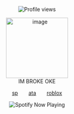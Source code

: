 <td>

<p align="center">
  <img src="https://komarev.com/ghpvc/?username=Iimbus&label=crab&color=d1d1d1&style=plastic" alt="Profile views"/>
</p>

<div align="center">
  <img width="166" height="160" alt="image" src="https://github.com/user-attachments/assets/11b053b6-d1a1-40e5-8b28-a0a00e0b4eed" />
</div>
  <div align="center">
    IM BROKE OKE
  </div>
<p align="center">
  <a href="https://takumifujiwara.straw.page/">sp</a>⠀ ⠀ 
  <a href="https://bryce.atabook.org">ata</a>⠀ ⠀ 
  <a href="https://www.roblox.com/users/9404831975/profile">roblox</a>
</p>

<p align="center">
  <img src="https://spotify-github-profile.kittinanx.com/api/view?uid=31eoartwwvi7637xugf2xowzc2d4&cover_image=true&theme=novatorem&show_offline=false&background_color=000000&interchange=false&bar_color=d1d1d1&bar_color_cover=false)](https://spotify-github-profile.kittinanx.com/api/view?uid=31eoartwwvi7637xugf2xowzc2d4&redirect=true)" alt="Spotify Now Playing" />
</p>

<td>
<!--
⠀ ✦ ❤︎
-->
